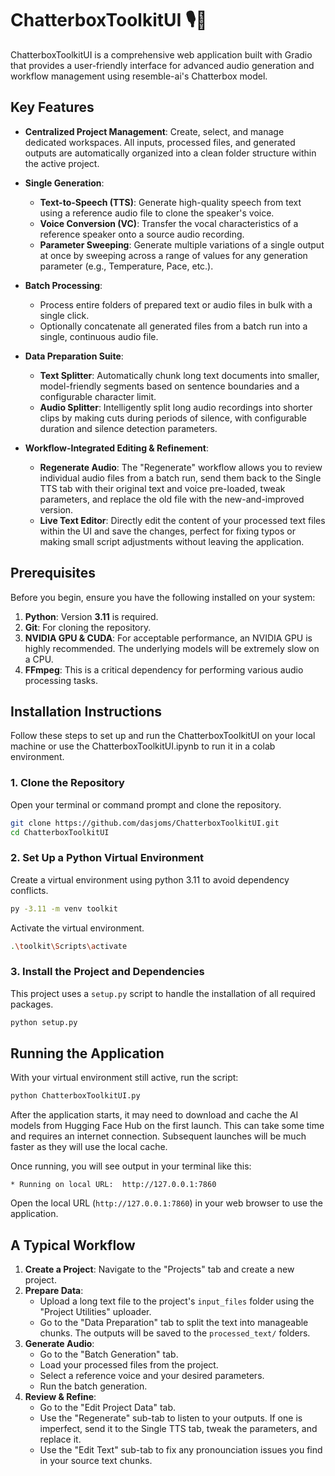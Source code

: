 # ChatterboxToolkitUI 🎙️🧠

ChatterboxToolkitUI is a comprehensive web application built with Gradio that provides a user-friendly interface for advanced audio generation and workflow management using resemble-ai's Chatterbox model.

## Key Features

-   **Centralized Project Management**: Create, select, and manage dedicated workspaces. All inputs, processed files, and generated outputs are automatically organized into a clean folder structure within the active project.

-   **Single Generation**:
    -   **Text-to-Speech (TTS)**: Generate high-quality speech from text using a reference audio file to clone the speaker's voice.
    -   **Voice Conversion (VC)**: Transfer the vocal characteristics of a reference speaker onto a source audio recording.
    -   **Parameter Sweeping**: Generate multiple variations of a single output at once by sweeping across a range of values for any generation parameter (e.g., Temperature, Pace, etc.).

-   **Batch Processing**:
    -   Process entire folders of prepared text or audio files in bulk with a single click.
    -   Optionally concatenate all generated files from a batch run into a single, continuous audio file.

-   **Data Preparation Suite**:
    -   **Text Splitter**: Automatically chunk long text documents into smaller, model-friendly segments based on sentence boundaries and a configurable character limit.
    -   **Audio Splitter**: Intelligently split long audio recordings into shorter clips by making cuts during periods of silence, with configurable duration and silence detection parameters.

-   **Workflow-Integrated Editing & Refinement**:
    -   **Regenerate Audio**: The "Regenerate" workflow allows you to review individual audio files from a batch run, send them back to the Single TTS tab with their original text and voice pre-loaded, tweak parameters, and replace the old file with the new-and-improved version.
    -   **Live Text Editor**: Directly edit the content of your processed text files within the UI and save the changes, perfect for fixing typos or making small script adjustments without leaving the application.

## Prerequisites

Before you begin, ensure you have the following installed on your system:

1.  **Python**: Version **3.11** is required.
2.  **Git**: For cloning the repository.
3.  **NVIDIA GPU & CUDA**: For acceptable performance, an NVIDIA GPU is highly recommended. The underlying models will be extremely slow on a CPU.
4.  **FFmpeg**: This is a critical dependency for performing various audio processing tasks.

## Installation Instructions

Follow these steps to set up and run the ChatterboxToolkitUI on your local machine or use the ChatterboxToolkitUI.ipynb to run it in a colab environment.

### 1. Clone the Repository

Open your terminal or command prompt and clone the repository.

```bash
git clone https://github.com/dasjoms/ChatterboxToolkitUI.git
cd ChatterboxToolkitUI
```

### 2. Set Up a Python Virtual Environment

Create a virtual environment using python 3.11 to avoid dependency conflicts.

```bash
py -3.11 -m venv toolkit
```
Activate the virtual environment.

```bash
.\toolkit\Scripts\activate
```



### 3. Install the Project and Dependencies

This project uses a `setup.py` script to handle the installation of all required packages.

```bash
python setup.py
```


## Running the Application

With your virtual environment still active, run the script:

```bash
python ChatterboxToolkitUI.py
```

After the application starts, it may need to download and cache the AI models from Hugging Face Hub on the first launch. This can take some time and requires an internet connection. Subsequent launches will be much faster as they will use the local cache.

Once running, you will see output in your terminal like this:

```
* Running on local URL:  http://127.0.0.1:7860
```

Open the local URL (`http://127.0.0.1:7860`) in your web browser to use the application.

## A Typical Workflow

1.  **Create a Project**: Navigate to the "Projects" tab and create a new project.
2.  **Prepare Data**:
    -   Upload a long text file to the project's `input_files` folder using the "Project Utilities" uploader.
    -   Go to the "Data Preparation" tab to split the text into manageable chunks. The outputs will be saved to the `processed_text/` folders.
3.  **Generate Audio**:
    -   Go to the "Batch Generation" tab.
    -   Load your processed files from the project.
    -   Select a reference voice and your desired parameters.
    -   Run the batch generation.
4.  **Review & Refine**:
    -   Go to the "Edit Project Data" tab.
    -   Use the "Regenerate" sub-tab to listen to your outputs. If one is imperfect, send it to the Single TTS tab, tweak the parameters, and replace it.
    -   Use the "Edit Text" sub-tab to fix any pronounciation issues you find in your source text chunks.
